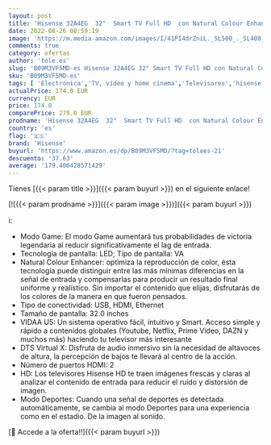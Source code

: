 ```yaml
---
layout: post
title: 'Hisense 32A4EG  32"  Smart TV Full HD  con Natural Colour Enhancer  DTS Virtual X  VIDAA U5  Youtube  Netflix  HDMI  WiFi  NUEVO 2021 '
date: 2022-08-26 08:59:19
image: 'https://m.media-amazon.com/images/I/41PI4drZniL._SL500_._SL400_.jpg'
comments: true
category: ofertas
author: 'tole.es'
slug: 'B09M3VF5MD-es Hisense 32A4EG 32" Smart TV Full HD con Natural Colour...'
sku: 'B09M3VF5MD-es'
tags: [ 'Electrónica','TV, vídeo y home cinema','Televisores','hisense','smart','tv','🇪🇸', ]
actualPrice: 174.0 EUR
currency: EUR
price: 174.0
comparePrice: 279.0 EUR
prodname: 'Hisense 32A4EG  32"  Smart TV Full HD  con Natural Colour Enhancer  DTS Virtual X  VIDAA U5  Youtube  Netflix  HDMI  WiFi  NUEVO 2021 '
country: 'es'
flag: '🇪🇸'
brand: 'Hisense'
buyurl: 'https://www.amazon.es/dp/B09M3VF5MD/?tag=tolees-21'
descuento: '37.63'
average: '179.406428571429'
---
```


Tienes [{{< param title >}}]({{< param buyurl >}}) en el siguiente enlace!

[![{{< param prodname >}}]({{< param image >}})]({{< param buyurl >}})

ℹ️:

- Modo Game: El modo Game aumentará tus probabilidades de victoria legendaria al reducir significativamente el lag de entrada.
- Tecnología de pantalla: LED; Tipo de pantalla: VA
- Natural Colour Enhancer: optimiza la reproducción de color, ésta tecnología puede distinguir entre las más mínimas diferencias en la señal de entrada y compensarlas para producir un resultado final uniforme y realístico. Sin importar el contenido que elijas, disfrutarás de los colores de la manera en que fueron pensados.
- Tipo de conectividad: USB, HDMI, Ethernet
- Tamaño de pantalla: 32.0 inches
- VIDAA U5: Un sistema operativo fácil, intuitivo y Smart. Acceso simple y rápido a contenidos globales (Youtube, Netflix, Prime Video, DAZN y muchos más) haciendo tu televisor más interesante
- DTS Virtual X: Disfruta de audio inmersivo sin la necesidad de altavoces de altura, la percepción de bajos te llevará al centro de la acción.
- Número de puertos HDMI: 2
- HD: Los televisores Hisense HD te traen imágenes frescas y claras al analizar el contenido de entrada para reducir el ruido y distorsión de imagen.
- Modo Deportes: Cuando una señal de deportes es detectada automáticamente, se cambia al modo Deportes para una experiencia como en el estadio. De la imagen al sonido.

[🛒 Accede a la oferta!!]({{< param buyurl >}})
